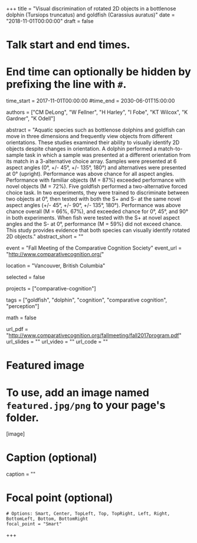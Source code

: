 +++
title = "Visual discrimination of rotated 2D objects in a bottlenose dolphin (Tursiops truncatus) and goldfish (Carassius auratus)"
date = "2018-11-01T00:00:00"
draft = false

# Talk start and end times.
#   End time can optionally be hidden by prefixing the line with `#`.
time_start = 2017-11-01T00:00:00
#time_end = 2030-06-01T15:00:00

authors = ["CM DeLong", "W Fellner", "H Harley", "I Fobe", "KT Wilcox", "K Gardner", "K Odell"]

abstract = "Aquatic species such as bottlenose dolphins and goldfish can move in three dimensions and frequently view objects from different orientations. These studies examined their ability to visually identify 2D objects despite changes in orientation. A dolphin performed a match-to-sample task in which a sample was presented at a different orientation from its match in a 3-alternative choice array. Samples were presented at 6 aspect angles (0°, +/- 45°, +/-  135°, 180°) and alternatives were presented at 0° (upright). Performance was above chance for all aspect angles. Performance with familiar objects (M = 87%) exceeded performance with novel objects (M = 72%). Five goldfish performed a two-alternative forced choice task. In two experiments, they were trained to discriminate between two objects at 0°, then tested with both the S+ and S-  at the same novel aspect angles (+/- 45°, +/- 90°, +/-  135°, 180°). Performance was above chance overall (M = 66%, 67%), and exceeded chance for 0°, 45°, and 90° in both experiments. When fish were tested with the S+ at novel aspect angles and the S- at 0°, performance (M = 59%) did not exceed chance. This study provides evidence that both species can visually identify rotated 2D objects."
abstract_short = ""

event = "Fall Meeting of the Comparative Cognition Society"
event_url = "http://www.comparativecognition.org/"

location = "Vancouver, British Columbia"

selected = false

projects = ["comparative-cognition"]

tags = ["goldfish", "dolphin", "cognition", "comparative cognition", "perception"]

math = false

url_pdf = "http://www.comparativecognition.org/fallmeeting/fall2017program.pdf"
url_slides = ""
url_video = ""
url_code = ""

# Featured image
# To use, add an image named `featured.jpg/png` to your page's folder.
[image]
  # Caption (optional)
  caption = ""

  # Focal point (optional)
    # Options: Smart, Center, TopLeft, Top, TopRight, Left, Right, BottomLeft, Bottom, BottomRight
    focal_point = "Smart"

+++
